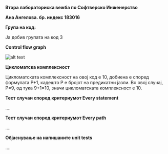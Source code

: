 **Втора лабораториска вежба по Софтверско Инженерство**

**Ана Ангелова. бр. индекс 183016**

**Група на код:**

Ја добив групата на код 3

**Control flow graph**

![alt text](https://ibb.co/Wy2HGmv)

**Цикломатска комплексност**

Цикломатската комплексност на овој код е 10, добиена е според формулата P+1, кадешто P е бројот на предикатни јазли.
Во овој случај, P=9, од тука 9+1=10, значи цикломатската комплексност е 10.

**Тест случаи според критериумот Every statement**

....

**Тест случаи според критериумот Every path**

....

**Објаснување на напишаните unit tests**

....

